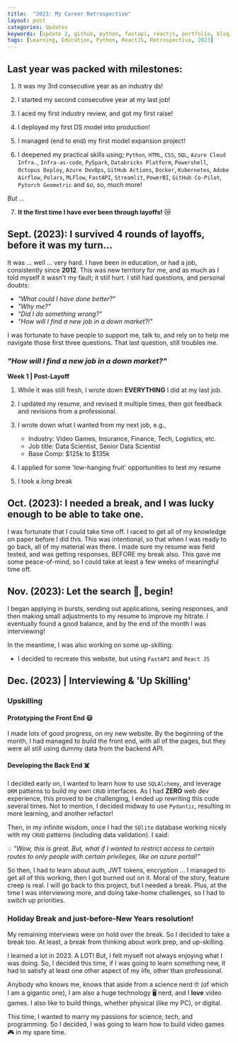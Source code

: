 ```yaml
---
title:  "2023: My Career Retrospective"
layout: post
categories: Updates
keywords: [update 2, github, python, fastapi, reactjs, portfolio, blog, data scientist, interview, layoff]
tags: [Learning, Education, Python, ReactJS, Retrospective, 2023]
---
```


## Last year was packed with milestones:

1. It was my 3rd consecutive year as an industry ds!

2. I started my second consecutive year at my last job!

3. I aced my first industry review, and got my first raise!

4. I deployed my first DS model into production!

5. I managed (end to end) my first model expansion project!

6. I deepened my practical skills using; `Python`, `HTML`, `CSS`, `SQL`, `Azure Cloud Infra.`, `Infra-as-code`, `PySpark`, `Databricks Platform`, `Powershell`, `Octopus Deploy`, `Azure DevOps`, `GitHub Actions`, `Docker`, `Kubernetes`, `Adobe Airflow`, `Polars`, `MLFlow`, `FastAPI`, `Streamlit`, `PowerBI`, `GitHub Co-Pilot`, `Pytorch Geometric` and so, so, much more! 

_But ..._

7. __It the first time I have ever been through layoffs!__ 😿

## Sept. (2023): I survived 4 rounds of layoffs, before it was my turn...

It was ... well ... very hard. I have been in education, or had a job, consistently since __2012__. This was new territory for me, and as much as I told myself it wasn't my fault; it still hurt. I still had questions, and personal doubts:

- _"What could I have done better?"_ 
- _"Why me?"_
- _"Did I do something wrong?"_
- _"How will I find a new job in a down market?!"_

I was fortunate to have people to support me, talk to, and rely on to help me navigate those first three questions. That last question, still troubles me.

### _"How will I find a new job in a down market?"_

__Week 1 | Post-Layoff__

1. While it was still fresh, I wrote down __EVERYTHING__ I did at my last job.

2. I updated my resume, and revised it multiple times, then got feedback and revisions from a professional.

3. I wrote down what I wanted from my next job, e.g.,
    - Industry: Video Games, Insurance, Finance, Tech, Logistics, etc.
    - Job title: Data Scientist, Senior Data Scientist
    - Base Comp: $125k to $135k 

4. I applied for some 'low-hanging fruit' opportunities to test my resume

5. I took a _long_ break

## Oct. (2023): I needed a break, and I was lucky enough to be able to take one.

I was fortunate that I could take time off. I raced to get all of my knowledge on paper before I did this. This was intentional, so that when I was ready to go back, all of my material was there. I made sure my resume was field tested, and was getting responses, BEFORE my break also. This gave me some peace-of-mind, so I could take at least a few weeks of meaningful time off. 

## Nov. (2023): Let the search 🔎, begin!

I began applying in bursts, sending out applications, seeing responses, and then making small adjustments to my resume to improve my hitrate. I eventually found a good balance, and by the end of the month I was interviewing!

In the meantime, I was also working on some up-skilling:
- I decided to recreate this website, but using `FastAPI` and `React JS`

## Dec. (2023) | Interviewing & 'Up Skilling' 

### Upskilling

#### Prototyping the Front End 😃
I made lots of good progress, on my new website. By the beginning of the month, I had managed to build the front end, with all of the pages, but they were all still using dummy data from the backend API.

#### Developing the Back End ☠️
I decided early on, I wanted to learn how to use `SQLAlchemy`, and leverage `ORM` patterns to build my own `CRUD` interfaces. As I had __ZERO__ web dev experience, this proved to be challenging, I ended up rewriting this code several times. Not to mention, I decided midway to use `Pydantic`, resulting in more learning, and another refactor!

Then, in my infinite wisdom, once I had the `SQlite` database working nicely with my `CRUD` patterns (including data validation). I said: 

💡 _"Wow, this is great. But, what if I wanted to restrict access to certain routes to only people with certain privileges, like on azure portal!"_

So then, I had to learn about auth, JWT tokens, encryption ... I managed to get all of this working, then I got burned out on it. Moral of the story, feature creep is real. I will go back to this project, but I needed a break. Plus, at the time I was interviewing more, and doing take-home challenges, so I had to switch up priorities.

### Holiday Break and just-before-New Years resolution!

My remaining interviews were on hold over the break. So I decided to take a break too. At least, a break from thinking about work prep, and up-skilling. 

I learned a lot in 2023. A LOT! But, I felt myself not always enjoying what I was doing. So, I decided this time, if I was going to learn something new, it had to satisfy at least one other aspect of my life, other than professional.

Anybody who knows me, knows that aside from a science nerd 🤓 (of which I am a gigantic one), I am also a huge technology 🖥️ nerd, and I __love__ video games. I also like to build things, whether physical (like my PC), or digital. 

This time, I wanted to marry my passions for science, tech, and programming. So I decided, I was going to learn how to build video games 🎮 in my spare time. 